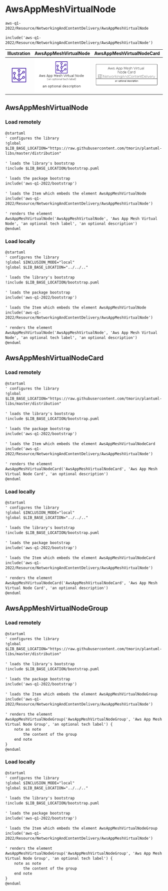 # AwsAppMeshVirtualNode


```text
aws-q1-2022/Resource/NetworkingAndContentDelivery/AwsAppMeshVirtualNode
```

```text
include('aws-q1-2022/Resource/NetworkingAndContentDelivery/AwsAppMeshVirtualNode')
```



| Illustration | AwsAppMeshVirtualNode | AwsAppMeshVirtualNodeCard | AwsAppMeshVirtualNodeGroup |
| :---: | :---: | :---: | :---: |
| ![illustration for Illustration](../../../aws-q1-2022/Resource/NetworkingAndContentDelivery/AwsAppMeshVirtualNode.png) | ![illustration for AwsAppMeshVirtualNode](../../../aws-q1-2022/Resource/NetworkingAndContentDelivery/AwsAppMeshVirtualNode.Local.png) | ![illustration for AwsAppMeshVirtualNodeCard](../../../aws-q1-2022/Resource/NetworkingAndContentDelivery/AwsAppMeshVirtualNodeCard.Local.png) | ![illustration for AwsAppMeshVirtualNodeGroup](../../../aws-q1-2022/Resource/NetworkingAndContentDelivery/AwsAppMeshVirtualNodeGroup.Local.png) |




## AwsAppMeshVirtualNode

### Load remotely
```plantuml
@startuml
' configures the library
!global $LIB_BASE_LOCATION="https://raw.githubusercontent.com/tmorin/plantuml-libs/master/distribution"

' loads the library's bootstrap
!include $LIB_BASE_LOCATION/bootstrap.puml

' loads the package bootstrap
include('aws-q1-2022/bootstrap')

' loads the Item which embeds the element AwsAppMeshVirtualNode
include('aws-q1-2022/Resource/NetworkingAndContentDelivery/AwsAppMeshVirtualNode')

' renders the element
AwsAppMeshVirtualNode('AwsAppMeshVirtualNode', 'Aws App Mesh Virtual Node', 'an optional tech label', 'an optional description')
@enduml
```

### Load locally
```plantuml
@startuml
' configures the library
!global $INCLUSION_MODE="local"
!global $LIB_BASE_LOCATION="../../.."

' loads the library's bootstrap
!include $LIB_BASE_LOCATION/bootstrap.puml

' loads the package bootstrap
include('aws-q1-2022/bootstrap')

' loads the Item which embeds the element AwsAppMeshVirtualNode
include('aws-q1-2022/Resource/NetworkingAndContentDelivery/AwsAppMeshVirtualNode')

' renders the element
AwsAppMeshVirtualNode('AwsAppMeshVirtualNode', 'Aws App Mesh Virtual Node', 'an optional tech label', 'an optional description')
@enduml
```

## AwsAppMeshVirtualNodeCard

### Load remotely
```plantuml
@startuml
' configures the library
!global $LIB_BASE_LOCATION="https://raw.githubusercontent.com/tmorin/plantuml-libs/master/distribution"

' loads the library's bootstrap
!include $LIB_BASE_LOCATION/bootstrap.puml

' loads the package bootstrap
include('aws-q1-2022/bootstrap')

' loads the Item which embeds the element AwsAppMeshVirtualNodeCard
include('aws-q1-2022/Resource/NetworkingAndContentDelivery/AwsAppMeshVirtualNode')

' renders the element
AwsAppMeshVirtualNodeCard('AwsAppMeshVirtualNodeCard', 'Aws App Mesh Virtual Node Card', 'an optional description')
@enduml
```

### Load locally
```plantuml
@startuml
' configures the library
!global $INCLUSION_MODE="local"
!global $LIB_BASE_LOCATION="../../.."

' loads the library's bootstrap
!include $LIB_BASE_LOCATION/bootstrap.puml

' loads the package bootstrap
include('aws-q1-2022/bootstrap')

' loads the Item which embeds the element AwsAppMeshVirtualNodeCard
include('aws-q1-2022/Resource/NetworkingAndContentDelivery/AwsAppMeshVirtualNode')

' renders the element
AwsAppMeshVirtualNodeCard('AwsAppMeshVirtualNodeCard', 'Aws App Mesh Virtual Node Card', 'an optional description')
@enduml
```

## AwsAppMeshVirtualNodeGroup

### Load remotely
```plantuml
@startuml
' configures the library
!global $LIB_BASE_LOCATION="https://raw.githubusercontent.com/tmorin/plantuml-libs/master/distribution"

' loads the library's bootstrap
!include $LIB_BASE_LOCATION/bootstrap.puml

' loads the package bootstrap
include('aws-q1-2022/bootstrap')

' loads the Item which embeds the element AwsAppMeshVirtualNodeGroup
include('aws-q1-2022/Resource/NetworkingAndContentDelivery/AwsAppMeshVirtualNode')

' renders the element
AwsAppMeshVirtualNodeGroup('AwsAppMeshVirtualNodeGroup', 'Aws App Mesh Virtual Node Group', 'an optional tech label') {
    note as note
        the content of the group
    end note
}
@enduml
```

### Load locally
```plantuml
@startuml
' configures the library
!global $INCLUSION_MODE="local"
!global $LIB_BASE_LOCATION="../../.."

' loads the library's bootstrap
!include $LIB_BASE_LOCATION/bootstrap.puml

' loads the package bootstrap
include('aws-q1-2022/bootstrap')

' loads the Item which embeds the element AwsAppMeshVirtualNodeGroup
include('aws-q1-2022/Resource/NetworkingAndContentDelivery/AwsAppMeshVirtualNode')

' renders the element
AwsAppMeshVirtualNodeGroup('AwsAppMeshVirtualNodeGroup', 'Aws App Mesh Virtual Node Group', 'an optional tech label') {
    note as note
        the content of the group
    end note
}
@enduml
```

